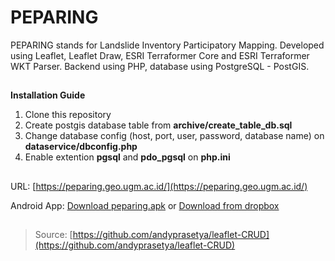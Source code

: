 # PEPARING

PEPARING stands for Landslide Inventory Participatory Mapping.
Developed using Leaflet, Leaflet Draw, ESRI Terraformer Core and ESRI Terraformer WKT Parser.
Backend using PHP, database using PostgreSQL - PostGIS.

##
**Installation Guide**
1. Clone this repository
2. Create postgis database table from **archive/create_table_db.sql**
3. Change database config (host, port, user, password, database name) on **dataservice/dbconfig.php**
4. Enable extention **pgsql** and **pdo_pgsql** on **php.ini**

##
URL: [https://peparing.geo.ugm.ac.id/](https://peparing.geo.ugm.ac.id/)

Android App: [Download peparing.apk](https://raw.githubusercontent.com/anshori/peparing/master/android-apps/peparing.apk) or
<a id="raw-url" href="https://www.dropbox.com/s/xtu8d1bq0wfp9a5/peparing.apk?dl=0">Download from dropbox</a>

##
>Source: [https://github.com/andyprasetya/leaflet-CRUD](https://github.com/andyprasetya/leaflet-CRUD)